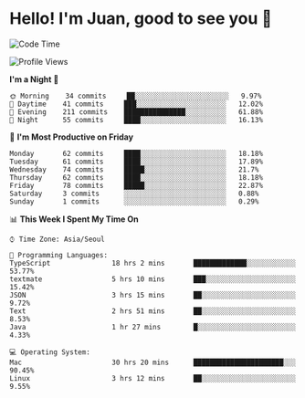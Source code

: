 # Hello! I'm Juan, good to see you 👋

<!--
**Y-k-Y/Y-k-Y** is a ✨ _special_ ✨ repository because its `README.md` (this file) appears on your GitHub profile.

Here are some ideas to get you started:

- 🔭 I’m currently working on ...
- 🌱 I’m currently learning ...
- 👯 I’m looking to collaborate on ...
- 🤔 I’m looking for help with ...
- 💬 Ask me about ...
- 📫 How to reach me: ...
- 😄 Pronouns: ...
- ⚡ Fun fact: ...
-->
<!--
![Profile views](https://gpvc.arturio.dev/Y-k-Y)

[![Omid Nikrah StackOverflow](https://github-readme-stackoverflow.vercel.app/?userID=9517076)](https://stackoverflow.com/users/9517076/i-have-10-fingers)
-->

<!--START_SECTION:waka-->
![Code Time](http://img.shields.io/badge/Code%20Time-421%20hrs%2039%20mins-blue)

![Profile Views](http://img.shields.io/badge/Profile%20Views-0-blue)

**I'm a Night 🦉** 

```text
🌞 Morning    34 commits     ██░░░░░░░░░░░░░░░░░░░░░░░   9.97% 
🌆 Daytime    41 commits     ███░░░░░░░░░░░░░░░░░░░░░░   12.02% 
🌃 Evening    211 commits    ███████████████░░░░░░░░░░   61.88% 
🌙 Night      55 commits     ████░░░░░░░░░░░░░░░░░░░░░   16.13%

```
📅 **I'm Most Productive on Friday** 

```text
Monday       62 commits     ████░░░░░░░░░░░░░░░░░░░░░   18.18% 
Tuesday      61 commits     ████░░░░░░░░░░░░░░░░░░░░░   17.89% 
Wednesday    74 commits     █████░░░░░░░░░░░░░░░░░░░░   21.7% 
Thursday     62 commits     ████░░░░░░░░░░░░░░░░░░░░░   18.18% 
Friday       78 commits     █████░░░░░░░░░░░░░░░░░░░░   22.87% 
Saturday     3 commits      ░░░░░░░░░░░░░░░░░░░░░░░░░   0.88% 
Sunday       1 commits      ░░░░░░░░░░░░░░░░░░░░░░░░░   0.29%

```


📊 **This Week I Spent My Time On** 

```text
⌚︎ Time Zone: Asia/Seoul

💬 Programming Languages: 
TypeScript               18 hrs 2 mins       █████████████░░░░░░░░░░░░   53.77% 
textmate                 5 hrs 10 mins       ███░░░░░░░░░░░░░░░░░░░░░░   15.42% 
JSON                     3 hrs 15 mins       ██░░░░░░░░░░░░░░░░░░░░░░░   9.72% 
Text                     2 hrs 51 mins       ██░░░░░░░░░░░░░░░░░░░░░░░   8.53% 
Java                     1 hr 27 mins        █░░░░░░░░░░░░░░░░░░░░░░░░   4.33%

💻 Operating System: 
Mac                      30 hrs 20 mins      ██████████████████████░░░   90.45% 
Linux                    3 hrs 12 mins       ██░░░░░░░░░░░░░░░░░░░░░░░   9.55%

```


<!--END_SECTION:waka-->
